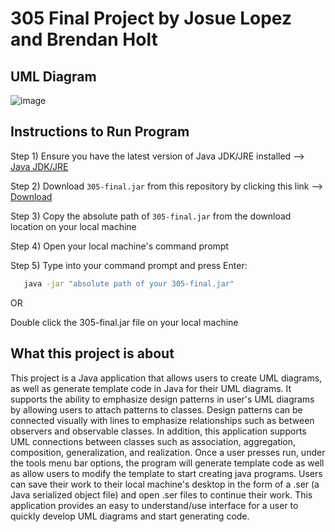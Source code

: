 # 305 Final Project by Josue Lopez and Brendan Holt

## UML Diagram
![image](https://github.com/user-attachments/assets/67e18f4d-6c5a-4361-9632-a54fcd508575)


## Instructions to Run Program
Step 1) Ensure you have the latest version of Java JDK/JRE installed --> [Java JDK/JRE](https://www.oracle.com/java/technologies/downloads/)

Step 2) Download `305-final.jar` from this repository by clicking this link --> [Download](https://github.com/JLpro-cd/305-final/raw/refs/heads/master/out/artifacts/305_final_jar/305-final.jar)

Step 3) Copy the absolute path of `305-final.jar` from the download location on your local machine  

Step 4) Open your local machine's command prompt  

Step 5) Type into your command prompt and press Enter:

```bash
   java -jar "absolute path of your 305-final.jar"
```
OR

   Double click the 305-final.jar file on your local machine

## What this project is about

This project is a Java application that allows users to create UML diagrams, as well as generate template code in Java for their UML diagrams. 
It supports the ability to emphasize design patterns in user's UML diagrams by allowing users to attach patterns to classes. 
Design patterns can be connected visually with lines to emphasize relationships such as between observers and observable classes. 
In addition, this application supports UML connections between classes such as association, aggregation, composition, generalization, and realization. 
Once a user presses run, under the tools menu bar options, the program will generate template code as well as allow users to modify the template to start creating java programs. 
Users can save their work to their local machine's desktop in the form of a .ser (a Java serialized object file) and open .ser files to continue their work.
This application provides an easy to understand/use interface for a user to quickly develop UML diagrams and start generating code.

